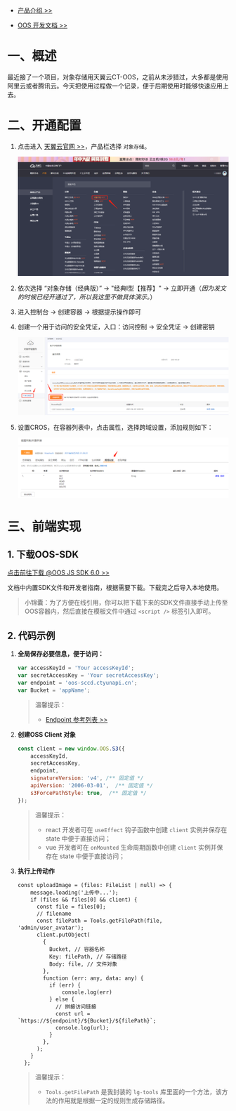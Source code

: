 - [产品介绍 >>](https://www.ctyun.cn/h5/product2/product/10020000)

- [OOS 开发文档 >>](http://oos-cn.ctyunapi.cn/docs/oos/sdk/js/OOS%20JS%20SDK%E5%BC%80%E5%8F%91%E8%80%85%E6%8C%87%E5%8D%97-V6.pdf)

# 一、概述

最近接了一个项目，对象存储用天翼云CT-OOS，之前从未涉猎过，大多都是使用阿里云或者腾讯云。今天把使用过程做一个记录，便于后期使用时能够快速应用上去。

# 二、开通配置

1. 点击进入 [天翼云官网 >>](https://www.ctyun.cn/)，产品栏选择 `对象存储`。

   ![](./IMGS/CT-OOS__product.png)

2. 依次选择 “对象存储（经典版）” -> "经典I型【推荐】" -> 立即开通（*因为发文的时候已经开通过了，所以我这里不做具体演示。*）

3. 进入控制台 -> 创建容器 -> 根据提示操作即可

4. 创建一个用于访问的安全凭证，入口：访问控制 -> 安全凭证 -> 创建密钥

   ![](./IMGS/CT-OOS__create_key.png)

5. 设置CROS，在容器列表中，点击属性，选择跨域设置，添加规则如下：

   ![](./IMGS/CT-OOS__cros.png)

   

# 三、前端实现

## 1. 下载OOS-SDK

[点击前往下载 @OOS JS SDK 6.0 >>](https://www.ctyun.cn/h5/help2/10000101/10001740)

文档中内置SDK文件和开发者指南，根据需要下载。下载完之后导入本地使用。

> 小锦囊：为了方便在线引用，你可以把下载下来的SDK文件直接手动上传至OOS容器内，然后直接在模板文件中通过 `<script />` 标签引入即可。

## 2. 代码示例 

1. **全局保存必要信息，便于访问：**

   ```js
   var accessKeyId = 'Your accessKeyId';
   var secretAccessKey = 'Your secretAccessKey';
   var endpoint = 'oos-sccd.ctyunapi.cn';
   var Bucket = 'appName';
   ```

   > 温馨提示：
   >
   > - [Endpoint 参考列表 >> ](https://www.ctyun.cn/h5/help2/10000101/10474062)

2. **创建OSS Client 对象**

   ```js
   const client = new window.OOS.S3({
       accessKeyId,
       secretAccessKey,
       endpoint,
       signatureVersion: 'v4', /** 固定值 */
       apiVersion: '2006-03-01',  /** 固定值 */
       s3ForcePathStyle: true,  /** 固定值 */
   });
   ```

   > 温馨提示：
   >
   > - react 开发者可在 `useEffect` 钩子函数中创建 `client` 实例并保存在 state 中便于直接访问；
   > - vue 开发者可在 `onMounted` 生命周期函数中创建 `client` 实例并保存在 state 中便于直接访问；

3. **执行上传动作**

   ```tsx
   const uploadImage = (files: FileList | null) => {
       message.loading('上传中...');
       if (files && files[0] && client) {
         const file = files[0];
         // filename
         const filePath = Tools.getFilePath(file, 'admin/user_avatar');
         client.putObject(
           {
             Bucket, // 容器名称
             Key: filePath, // 存储路径
             Body: file, // 文件对象
           },
           function (err: any, data: any) {
             if (err) {
                 console.log(err)
             } else {
               // 拼接访问链接
               const url = `https://${endpoint}/${Bucket}/${filePath}`;
               console.log(url);
             }
           },
         );
       }
     };
   ```

   > 温馨提示：
   >
   > - `Tools.getFilePath` 是我封装的 `lg-tools` 库里面的一个方法，该方法的作用就是根据一定的规则生成存储路径。